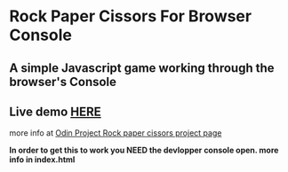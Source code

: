 # Rock Paper Cissors For Browser Console

## A simple Javascript game working through the browser's Console

<!-- # VERSION WITH [GUI](TBD) -->

## Live demo [HERE](https://jarvis09-yann.github.io/rock-papers-cissors-CLI/)

more info at [Odin Project Rock paper cissors project page](https://www.theodinproject.com/lessons/foundations-rock-paper-scissors)

**In order to get this to work you NEED the devlopper console open. more info in index.html**
